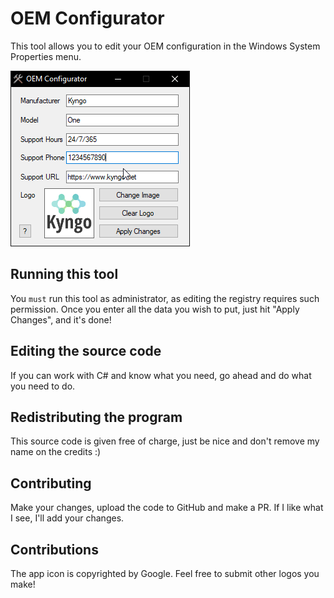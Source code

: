 # OEM Configurator

This tool allows you to edit your OEM configuration in the Windows System Properties menu.

![example image](screenshot.png)

## Running this tool

You `must` run this tool as administrator, as editing the registry requires such permission. Once you enter all the data you wish to put, just hit "Apply Changes", and it's done!

## Editing the source code

If you can work with C# and know what you need, go ahead and do what you need to do.

## Redistributing the program

This source code is given free of charge, just be nice and don't remove my name on the credits :)

## Contributing

Make your changes, upload the code to GitHub and make a PR. If I like what I see, I'll add your changes.

## Contributions

The app icon is copyrighted by Google. Feel free to submit other logos you make!
